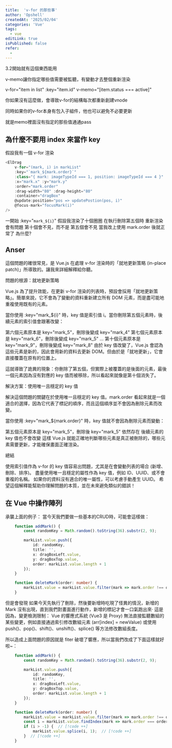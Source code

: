 ```yaml
---
title:  'v-for 的那些事'
author: 'Opshell'
createdAt: '2025/02/04'
categories: 'Vue'
tags:
  - vue
editLink: true
isPublished: false
refer:
  -
---
```


3.2開始就有這個東西能用

v-memo讓你指定哪些值需要被監聽，有變動才去整個重新渲染

v-for="item in list" :key="item.id" v-memo="[item.status === active]"

你如果沒有這麼做，會導致v-for的結構每次都重新創建vnode

同時如果你的v-for本身有包入子組件，他也可以避免不必要更新

就是memo裡面沒有指定的那些值通通pass

## 為什麼不要用 index 來當作 key
假設我有一個 v-for 渲染

```ts
<ElDrag
    v-for="(mark, i) in markList"
    :key="`mark_${mark.order}`"
    :class="{ mark: imageTypeId === 1, position: imageTypeId === 4 }"
    :x="mark.x" :y="mark.y"
    :order="mark.order"
    :drag-width="80" :drag-height="80"
    :container="dragBox"
    @update:position="pos => updatePostion(pos, i)"
    @focus-mark="focusMark(i)"
/>
```

一開始 :key="`mark_${i}`"
假設我渲染了十個圈圈
在執行刪除第五個時 重新渲染會有問題
第十個會不見，而不是 第五個會不見
當我改上使用 mark.order 後就正常了
為什麼?

## Anser
這個問題的確很常見，是 Vue.js 在處理 v-for 渲染時的「就地更新策略 (in-place patch)」所導致的。讓我來詳細解釋給你聽。

問題的根源：就地更新策略

Vue.js 為了提升效能，在更新 v-for 渲染的列表時，預設會採用「就地更新策略」。簡單來說，它不會為了變動的資料重新建立所有 DOM 元素，而是盡可能地重複使用既有的元素。

當你使用 :key="mark_${i}" 時，key 值是索引值 i。當你刪除第五個元素時，後續元素的索引值會跟著改變：

第六個元素原本是 key="mark_5"，刪除後變成 key="mark_4"
第七個元素原本是 key="mark_6"，刪除後變成 key="mark_5"
...
第十個元素原本是 key="mark_9"，刪除後變成 key="mark_8"
由於 key 值改變了，Vue.js 會認為這些元素是新的，因此會用新的資料去更新 DOM。但由於是「就地更新」，它會直接覆蓋在原有的位置上。

這就導致了詭異的現象：你刪除了第五個，但實際上被覆蓋的是後面的元素，最後一個元素因為沒有對應的 key 值而被移除，所以看起來就像是第十個消失了。

解決方案：使用唯一且穩定的 key 值

解決這個問題的關鍵在於使用唯一且穩定的 key 值。mark.order 看起來就是一個適合的選擇，因為它代表了標記的順序，而且這個順序並不會因為刪除元素而改變。

當你使用 :key="mark_${mark.order}" 時，key 值就不會因為刪除元素而變動：

第五個元素原本是 key="mark_5"，刪除後 key="mark_5" 依然存在
後續元素的 key 值也不會改變
這樣 Vue.js 就能正確地判斷哪些元素是真正被刪除的，哪些元素需要更新，才能確保畫面正確渲染。

總結

使用索引值作為 v-for 的 key 值容易出問題，尤其是在會變動列表的場合 (新增、刪除、排序)。
盡量使用唯一且穩定的屬性作為 key 值，例如 ID、UUID、或不會重複的名稱。
如果你的資料沒有適合的唯一屬性，可以考慮手動產生 UUID。
希望這個解釋能幫助你理解問題的本質，並在未來避免類似的錯誤！

## 在 Vue 中操作陣列
承襲上面的例子：
當今天我們要做一些基本的CRUD時，可能會這樣做：
```ts
    function addMark() {
        const randomKey = Math.random().toString(36).substr(2, 9);

        markList.value.push({
            id: randomKey,
            title: '',
            x: dragBoxLeft.value,
            y: dragBoxTop.value,
            order: markList.value.length + 1
        });
    }

    function deleteMark(order: number) {
        markList.value = markList.value.filter(mark => mark.order !== order);
    }
```
但是會發現  如果今天先執行了刪除，然後要新增時吃現了怪異的情況，新增的Mark 沒有出現，直到我們對畫面進行動作，新增的標記才會一口氣跑出來‧
這是因為，變更檢測限制：
Vue 的響應式系統 (Vue3 是 Proxy) 無法直接監聽數組的某些變更，例如直接通過索引修改數組元素 (arr[index] = newValue) 或使用 push()、pop()、shift()、unshift()、splice() 等方法修改數組長度。

所以造成上面問題的原因就是 fiter 破壞了響應，所以當我們改成了下面這樣就好啦~：
```ts
    function addMark() {
        const randomKey = Math.random().toString(36).substr(2, 9);

        markList.value.push({
            id: randomKey,
            title: '',
            x: dragBoxLeft.value,
            y: dragBoxTop.value,
            order: markList.value.length + 1
        });
    }

    function deleteMark(order: number) {
        markList.value = markList.value.filter(mark => mark.order !== order);// [!code --]
        const i = markList.value.findIndex(mark => mark.order === order);  // [!code ++]
        if (i > -1) {  // [!code ++]
            markList.value.splice(i, 1);  // [!code ++]
        }  // [!code ++]
    }
```
